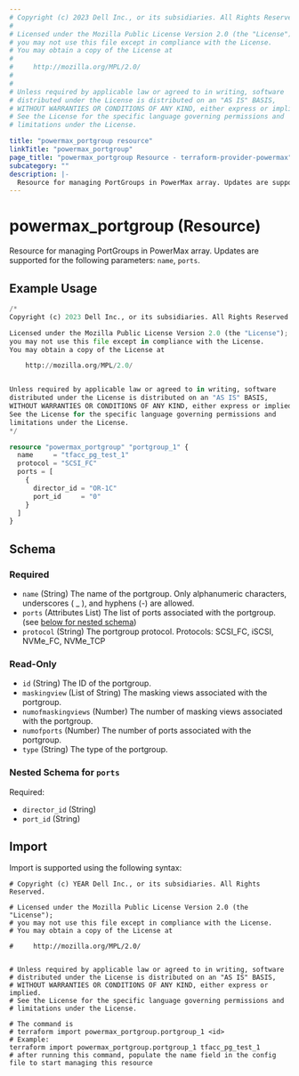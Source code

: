 ```yaml
---
# Copyright (c) 2023 Dell Inc., or its subsidiaries. All Rights Reserved.
#
# Licensed under the Mozilla Public License Version 2.0 (the "License");
# you may not use this file except in compliance with the License.
# You may obtain a copy of the License at
#
#     http://mozilla.org/MPL/2.0/
#
#
# Unless required by applicable law or agreed to in writing, software
# distributed under the License is distributed on an "AS IS" BASIS,
# WITHOUT WARRANTIES OR CONDITIONS OF ANY KIND, either express or implied.
# See the License for the specific language governing permissions and
# limitations under the License.

title: "powermax_portgroup resource"
linkTitle: "powermax_portgroup"
page_title: "powermax_portgroup Resource - terraform-provider-powermax"
subcategory: ""
description: |-
  Resource for managing PortGroups in PowerMax array. Updates are supported for the following parameters: name, ports.
---
```


# powermax_portgroup (Resource)

Resource for managing PortGroups in PowerMax array. Updates are supported for the following parameters: `name`, `ports`.


## Example Usage

```terraform
/*
Copyright (c) 2023 Dell Inc., or its subsidiaries. All Rights Reserved.

Licensed under the Mozilla Public License Version 2.0 (the "License");
you may not use this file except in compliance with the License.
You may obtain a copy of the License at

    http://mozilla.org/MPL/2.0/


Unless required by applicable law or agreed to in writing, software
distributed under the License is distributed on an "AS IS" BASIS,
WITHOUT WARRANTIES OR CONDITIONS OF ANY KIND, either express or implied.
See the License for the specific language governing permissions and
limitations under the License.
*/

resource "powermax_portgroup" "portgroup_1" {
  name     = "tfacc_pg_test_1"
  protocol = "SCSI_FC"
  ports = [
    {
      director_id = "OR-1C"
      port_id     = "0"
    }
  ]
}
```

<!-- schema generated by tfplugindocs -->
## Schema

### Required

- `name` (String) The name of the portgroup. Only alphanumeric characters, underscores ( _ ), and hyphens (-) are allowed.
- `ports` (Attributes List) The list of ports associated with the portgroup. (see [below for nested schema](#nestedatt--ports))
- `protocol` (String) The portgroup protocol. Protocols: SCSI_FC, iSCSI, NVMe_FC, NVMe_TCP

### Read-Only

- `id` (String) The ID of the portgroup.
- `maskingview` (List of String) The masking views associated with the portgroup.
- `numofmaskingviews` (Number) The number of masking views associated with the portgroup.
- `numofports` (Number) The number of ports associated with the portgroup.
- `type` (String) The type of the portgroup.

<a id="nestedatt--ports"></a>
### Nested Schema for `ports`

Required:

- `director_id` (String)
- `port_id` (String)

## Import

Import is supported using the following syntax:

```shell
# Copyright (c) YEAR Dell Inc., or its subsidiaries. All Rights Reserved.

# Licensed under the Mozilla Public License Version 2.0 (the "License");
# you may not use this file except in compliance with the License.
# You may obtain a copy of the License at

#     http://mozilla.org/MPL/2.0/


# Unless required by applicable law or agreed to in writing, software
# distributed under the License is distributed on an "AS IS" BASIS,
# WITHOUT WARRANTIES OR CONDITIONS OF ANY KIND, either express or implied.
# See the License for the specific language governing permissions and
# limitations under the License.

# The command is
# terraform import powermax_portgroup.portgroup_1 <id>
# Example:
terraform import powermax_portgroup.portgroup_1 tfacc_pg_test_1
# after running this command, populate the name field in the config file to start managing this resource
```